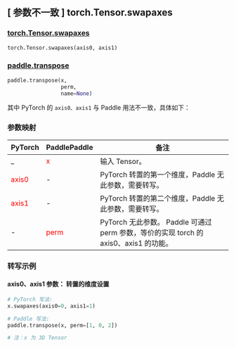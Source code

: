 ## [ 参数不一致 ] torch.Tensor.swapaxes

### [torch.Tensor.swapaxes](https://pytorch.org/docs/stable/generated/torch.Tensor.swapaxes.html#torch.Tensor.swapaxes)

```python
torch.Tensor.swapaxes(axis0, axis1)
```

### [paddle.transpose](https://www.paddlepaddle.org.cn/documentation/docs/zh/develop/api/paddle/transpose_cn.html#transpose)

```python
paddle.transpose(x,
                 perm,
                 name=None)
```

其中 PyTorch 的 `axis0、axis1` 与 Paddle 用法不一致，具体如下：

### 参数映射
| PyTorch       | PaddlePaddle | 备注                                                   |
| ------------- | ------------ | ------------------------------------------------------ |
| _         | <font color='red'>x</font>            | 输入 Tensor。                                       |
| <font color='red'>axis0</font>      | -           | PyTorch 转置的第一个维度，Paddle 无此参数，需要转写。                   |
| <font color='red'>axis1</font>      | -           | PyTorch 转置的第二个维度，Paddle 无此参数，需要转写。                   |
| -             | <font color='red'>perm</font>     | PyTorch 无此参数。 Paddle 可通过 perm 参数，等价的实现 torch 的 axis0、axis1 的功能。|


### 转写示例

#### axis0、axis1 参数： 转置的维度设置
``` python
# PyTorch 写法:
x.swapaxes(axis0=0, axis1=1)

# Paddle 写法:
paddle.transpose(x, perm=[1, 0, 2])

# 注：x 为 3D Tensor
```
